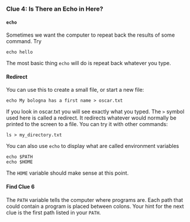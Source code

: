 ### Clue 4: Is There an Echo in Here? ###

#### `echo` ####

Sometimes we want the computer to repeat back the results of some command. Try

    echo hello
    
The most basic thing `echo` will do is repeat back whatever you type. 

#### Redirect ####
You can use this to create a small file, or start a new file:

    echo My bologna has a first name > oscar.txt
    
If you look in oscar.txt you will see exactly what you typed. The `>` symbol
used here is called a redirect. It redirects whatever would normally be printed
to the screen to a file. You can try it with other commands:

    ls > my_directory.txt
    
You can also use `echo` to display what are called environment variables

    echo $PATH
    echo $HOME

The `HOME` variable should make sense at this point. 

#### Find Clue 6 ####

The `PATH` variable tells the computer where programs are. Each path that could 
contain a program is placed between colons. Your hint for the next clue is the 
first path listed in your `PATH`.
